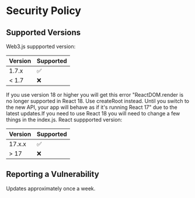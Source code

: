 # Security Policy

## Supported Versions

Web3.js suppported version:

| Version | Supported          |
| ------- | ------------------ |
| 1.7.x   | :white_check_mark: |
| < 1.7   | :x:                |

If you use version 18 or higher you will get this error "ReactDOM.render is no longer supported in React 18. Use createRoot instead. Until you switch to the new API, your app will behave as if it's running React 17" due to the latest updates.If you need to use React 18 you will need to change a few things in the index.js.
React suppported version: 

| Version | Supported          |
| ------- | ------------------ |
| 17.x.x   | :white_check_mark: |
| > 17   | :x:                |

## Reporting a Vulnerability

Updates approximately once a week.
